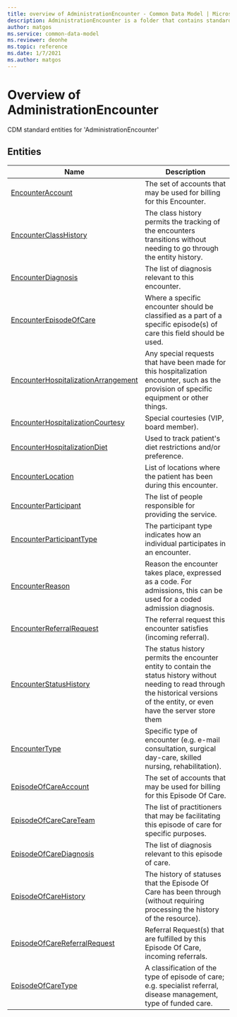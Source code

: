 ```yaml
---
title: overview of AdministrationEncounter - Common Data Model | Microsoft Docs
description: AdministrationEncounter is a folder that contains standard entities related to the Common Data Model.
author: matgos
ms.service: common-data-model
ms.reviewer: deonhe
ms.topic: reference
ms.date: 1/7/2021
ms.author: matgos
---
```


# Overview of AdministrationEncounter

CDM standard entities for 'AdministrationEncounter'  

## Entities

|Name|Description|
|---|---|
|[EncounterAccount](EncounterAccount.md)|The set of accounts that may be used for billing for this Encounter.|
|[EncounterClassHistory](EncounterClassHistory.md)|The class history permits the tracking of the encounters transitions without needing to go through the entity history.|
|[EncounterDiagnosis](EncounterDiagnosis.md)|The list of diagnosis relevant to this encounter.|
|[EncounterEpisodeOfCare](EncounterEpisodeOfCare.md)|Where a specific encounter should be classified as a part of a specific episode(s) of care this field should be used.|
|[EncounterHospitalizationArrangement](EncounterHospitalizationArrangement.md)|Any special requests that have been made for this hospitalization encounter, such as the provision of specific equipment or other things.|
|[EncounterHospitalizationCourtesy](EncounterHospitalizationCourtesy.md)|Special courtesies (VIP, board member).|
|[EncounterHospitalizationDiet](EncounterHospitalizationDiet.md)|Used to track patient's diet restrictions and/or preference.|
|[EncounterLocation](EncounterLocation.md)|List of locations where the patient has been during this encounter.|
|[EncounterParticipant](EncounterParticipant.md)|The list of people responsible for providing the service.|
|[EncounterParticipantType](EncounterParticipantType.md)|The participant type indicates how an individual participates in an encounter.|
|[EncounterReason](EncounterReason.md)|Reason the encounter takes place, expressed as a code. For admissions, this can be used for a coded admission diagnosis.|
|[EncounterReferralRequest](EncounterReferralRequest.md)|The referral request this encounter satisfies (incoming referral).|
|[EncounterStatusHistory](EncounterStatusHistory.md)|The status history permits the encounter entity to contain the status history without needing to read through the historical versions of the entity, or even have the server store them|
|[EncounterType](EncounterType.md)|Specific type of encounter (e.g. e-mail consultation, surgical day-care, skilled nursing, rehabilitation).|
|[EpisodeOfCareAccount](EpisodeOfCareAccount.md)|The set of accounts that may be used for billing for this Episode Of Care.|
|[EpisodeOfCareCareTeam](EpisodeOfCareCareTeam.md)|The list of practitioners that may be facilitating this episode of care for specific purposes.|
|[EpisodeOfCareDiagnosis](EpisodeOfCareDiagnosis.md)|The list of diagnosis relevant to this episode of care.|
|[EpisodeOfCareHistory](EpisodeOfCareHistory.md)|The history of statuses that the Episode Of Care has been through (without requiring processing the history of the resource).|
|[EpisodeOfCareReferralRequest](EpisodeOfCareReferralRequest.md)|Referral Request(s) that are fulfilled by this Episode Of Care, incoming referrals.|
|[EpisodeOfCareType](EpisodeOfCareType.md)|A classification of the type of episode of care; e.g. specialist referral, disease management, type of funded care.|
